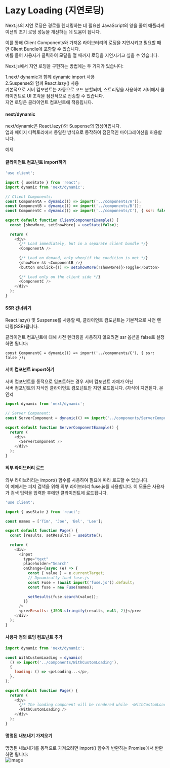 # Lazy Loading (지연로딩)  
Next.js의 지연 로딩은 경로를 렌더링하는 데 필요한 JavaScript의 양을 줄여 애플리케이션의 초기 로딩 성능을 개선하는 데 도움이 됩니다.  


이를 통해 Client Components와 가져온 라이브러리의 로딩을 지연시키고 필요할 때만 Client Bundle에 포함할 수 있습니다.  
예를 들어 사용자가 클릭하여 모달을 열 때까지 로딩을 지연시키고 싶을 수 있습니다.

Next.js에서 지연 로딩을 구현하는 방법에는 두 가지가 있습니다:  

1.next/ dynamic과 함께 dynamic import 사용   
2.Suspense와 함께 React.lazy() 사용   
기본적으로 서버 컴포넌트는 자동으로 코드 분할되며, 스트리밍을 사용하여 서버에서 클라이언트로 UI 조각을 점진적으로 전송할 수 있습니다.   
지연 로딩은 클라이언트 컴포넌트에 적용됩니다.   


#### next/dynamic  

next/dynamic은 React.lazy()와 Suspense의 합성어입니다.  
앱과 페이지 디렉토리에서 동일한 방식으로 동작하여 점진적인 마이그레이션을 허용합니다.  

예제
#### 클라이언트 컴포넌트 import하기

``` .js
'use client';
 
import { useState } from 'react';
import dynamic from 'next/dynamic';
 
// Client Components:
const ComponentA = dynamic(() => import('../components/A'));
const ComponentB = dynamic(() => import('../components/B'));
const ComponentC = dynamic(() => import('../components/C'), { ssr: false });
 
export default function ClientComponentExample() {
  const [showMore, setShowMore] = useState(false);
 
  return (
    <div>
      {/* Load immediately, but in a separate client bundle */}
      <ComponentA />
 
      {/* Load on demand, only when/if the condition is met */}
      {showMore && <ComponentB />}
      <button onClick={() => setShowMore(!showMore)}>Toggle</button>
 
      {/* Load only on the client side */}
      <ComponentC />
    </div>
  );
}
```
#### SSR 건너뛰기 
React.lazy() 및 Suspense를 사용할 때, 클라이언트 컴포넌트는 기본적으로 사전 렌더링(SSR)됩니다.  

클라이언트 컴포넌트에 대해 사전 렌더링을 사용하지 않으려면 ssr 옵션을 false로 설정하면 됩니다:  
```.tsx 
const ComponentC = dynamic(() => import('../components/C'), { ssr: false });
```
#### 서버 컴포넌트 import하기  

서버 컴포넌트를 동적으로 임포트하는 경우 서버 컴포넌트 자체가 아닌   
서버 컴포넌트의 자식인 클라이언트 컴포넌트만 지연 로드됩니다.  (자식이 지연된다. 본인x)
```.js
import dynamic from 'next/dynamic';
 
// Server Component:
const ServerComponent = dynamic(() => import('../components/ServerComponent'));
 
export default function ServerComponentExample() {
  return (
    <div>
      <ServerComponent />
    </div>
  );
}
```

#### 외부 라이브러리 로드  
외부 라이브러리는 import() 함수를 사용하여 필요에 따라 로드할 수 있습니다.  
이 예에서는 퍼지 검색을 위해 외부 라이브러리 fuse.js를 사용합니다. 이 모듈은 사용자가 검색 입력을 입력한 후에만 클라이언트에 로드됩니다.  
```.js
'use client';
 
import { useState } from 'react';
 
const names = ['Tim', 'Joe', 'Bel', 'Lee'];
 
export default function Page() {
  const [results, setResults] = useState();
 
  return (
    <div>
      <input
        type="text"
        placeholder="Search"
        onChange={async (e) => {
          const { value } = e.currentTarget;
          // Dynamically load fuse.js
          const Fuse = (await import('fuse.js')).default;
          const fuse = new Fuse(names);
 
          setResults(fuse.search(value));
        }}
      />
      <pre>Results: {JSON.stringify(results, null, 2)}</pre>
    </div>
  );
}
```
#### 사용자 정의 로딩 컴포넌트 추가  
```.js
import dynamic from 'next/dynamic';
 
const WithCustomLoading = dynamic(
  () => import('../components/WithCustomLoading'),
  {
    loading: () => <p>Loading...</p>,
  },
);
 
export default function Page() {
  return (
    <div>
      {/* The loading component will be rendered while  <WithCustomLoading/> is loading */}
      <WithCustomLoading />
    </div>
  );
}
```  
#### 명명된 내보내기 가져오기
명명된 내보내기를 동적으로 가져오려면 import() 함수가 반환하는 Promise에서 반환하면 됩니다:  
![image](https://github.com/ddp-study/nextjs/assets/99688960/4365ce40-3a9c-415e-bdec-119e2ecffcd1)  

